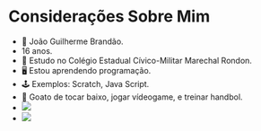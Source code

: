 # Considerações Sobre Mim

- 👦 João Guilherme Brandão.
- 16 anos.
- 🏫 Estudo no Colégio Estadual Cívico-Militar Marechal Rondon.
- 🖥 Estou aprendendo programação.
- 🕹 Exemplos: Scratch, Java Script.
- 🙂 Goato de tocar baixo, jogar vídeogame, e treinar handbol.
- ![](https://img.shields.io/badge/Scratch-4D97FF?style=for-the-badge&logo=Scratch&logoColor=white)
- ![](https://img.shields.io/badge/JavaScript-323330?style=for-the-badge&logo=javascript&logoColor=F7DF1E)
